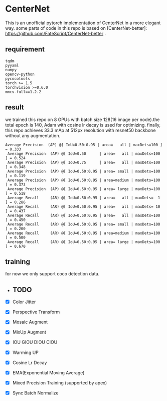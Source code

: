 # CenterNet
This is an unofficial pytorch implementation of CenterNet in a more elegant way. some parts of code in this repo is  based on [CenterNet-better]: https://github.com/FateScript/CenterNet-better . 
## requirement
```text
tqdm
pyyaml
numpy
opencv-python
pycocotools
torch >= 1.5
torchvision >=0.6.0
mmcv-full==1.2.2
```
## result
we trained this repo on 8 GPUs with batch size 128(16 image per node).the total epoch is 140, Adam with cosine lr decay is used for optimizing.
finally, this repo achieves 33.3 mAp at 512px resolution with resnet50 backbone without any augmentation.

```shell script
Average Precision  (AP) @[ IoU=0.50:0.95 | area=   all | maxDets=100 ] = 0.333
 Average Precision  (AP) @[ IoU=0.50      | area=   all | maxDets=100 ] = 0.524
 Average Precision  (AP) @[ IoU=0.75      | area=   all | maxDets=100 ] = 0.348
 Average Precision  (AP) @[ IoU=0.50:0.95 | area= small | maxDets=100 ] = 0.119
 Average Precision  (AP) @[ IoU=0.50:0.95 | area=medium | maxDets=100 ] = 0.373
 Average Precision  (AP) @[ IoU=0.50:0.95 | area= large | maxDets=100 ] = 0.518
 Average Recall     (AR) @[ IoU=0.50:0.95 | area=   all | maxDets=  1 ] = 0.286
 Average Recall     (AR) @[ IoU=0.50:0.95 | area=   all | maxDets= 10 ] = 0.437
 Average Recall     (AR) @[ IoU=0.50:0.95 | area=   all | maxDets=100 ] = 0.450
 Average Recall     (AR) @[ IoU=0.50:0.95 | area= small | maxDets=100 ] = 0.200
 Average Recall     (AR) @[ IoU=0.50:0.95 | area=medium | maxDets=100 ] = 0.500
 Average Recall     (AR) @[ IoU=0.50:0.95 | area= large | maxDets=100 ] = 0.670
```


## training
for now we only support coco detection data.

* ## TODO
- [x] Color Jitter
- [x] Perspective Transform
- [x] Mosaic Augment
- [x] MixUp Augment
- [x] IOU GIOU DIOU CIOU
- [x] Warming UP
- [x] Cosine Lr Decay
- [x] EMA(Exponential Moving Average)
- [x] Mixed Precision Training (supported by apex)
- [x] Sync Batch Normalize

  
